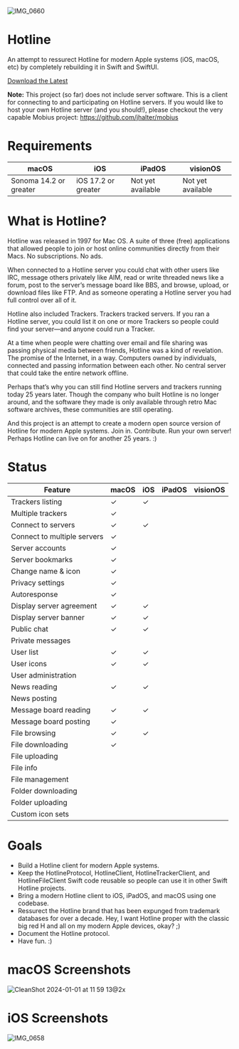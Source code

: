 ![IMG_0660](https://github.com/mierau/hotline/assets/55453/0382a669-4a95-4382-b476-60f9417092d4)

# Hotline
An attempt to ressurect Hotline for modern Apple systems (iOS, macOS, etc) by completely rebuilding it in Swift and SwiftUI.

[Download the Latest](https://github.com/mierau/hotline/releases/latest)

**Note:** This project (so far) does not include server software. This is a client for connecting to and participating on Hotline servers. If you would like to host your own Hotline server (and you should!), please checkout the very capable Mobius project: https://github.com/jhalter/mobius

# Requirements

| macOS                      | iOS                   | iPadOS            | visionOS          |
|----------------------------|-----------------------|-------------------|-------------------|
| Sonoma 14.2 or greater     | iOS 17.2 or greater   | Not yet available | Not yet available |

# What is Hotline?

Hotline was released in 1997 for Mac OS. A suite of three (free) applications that allowed people to join or host online communities directly from their Macs. No subscriptions. No ads.

When connected to a Hotline server you could chat with other users like IRC, message others privately like AIM, read or write threaded news like a forum, post to the server’s message board like BBS, and browse, upload, or download files like FTP. And as someone operating a Hotline server you had full control over all of it.

Hotline also included Trackers. Trackers tracked servers. If you ran a Hotline server, you could list it on one or more Trackers so people could find your server—and anyone could run a Tracker.

At a time when people were chatting over email and file sharing was passing physical media between friends, Hotline was a kind of revelation. The promise of the Internet, in a way. Computers owned by individuals, connected and passing information between each other. No central server that could take the entire network offline.

Perhaps that’s why you can still find Hotline servers and trackers running today 25 years later. Though the company who built Hotline is no longer around, and the software they made is only available through retro Mac software archives, these communities are still operating.

And this project is an attempt to create a modern open source version of Hotline for modern Apple systems. Join in. Contribute. Run your own server! Perhaps Hotline can live on for another 25 years. :)

# Status

| Feature                    | macOS | iOS   | iPadOS | visionOS |
|----------------------------|-------|-------|--------|----------|
| Trackers listing           |   ✓   |   ✓   |        |          |
| Multiple trackers          |   ✓   |       |        |          |
| Connect to servers         |   ✓   |   ✓   |        |          |
| Connect to multiple servers|   ✓   |       |        |          |
| Server accounts            |   ✓   |       |        |          |
| Server bookmarks           |   ✓   |       |        |          |
| Change name & icon         |   ✓   |       |        |          |
| Privacy settings           |   ✓   |       |        |          |
| Autoresponse               |   ✓   |       |        |          |
| Display server agreement   |   ✓   |   ✓   |        |          |
| Display server banner      |   ✓   |   ✓   |        |          |
| Public chat                |   ✓   |   ✓   |        |          |
| Private messages           |       |       |        |          |
| User list                  |   ✓   |   ✓   |        |          |
| User icons                 |   ✓   |   ✓   |        |          |
| User administration        |       |       |        |          |
| News reading               |   ✓   |   ✓   |        |          |
| News posting               |       |       |        |          |
| Message board reading      |   ✓   |   ✓   |        |          |
| Message board posting      |   ✓   |       |        |          |
| File browsing              |   ✓   |   ✓   |        |          |
| File downloading           |   ✓   |       |        |          |
| File uploading             |       |       |        |          |
| File info                  |       |       |        |          |
| File management            |       |       |        |          |
| Folder downloading         |       |       |        |          |
| Folder uploading           |       |       |        |          |
| Custom icon sets           |       |       |        |          |

# Goals
- Build a Hotline client for modern Apple systems.
- Keep the HotlineProtocol, HotlineClient, HotlineTrackerClient, and HotlineFileClient Swift code reusable so people can use it in other Swift Hotline projects.
- Bring a modern Hotline client to iOS, iPadOS, and macOS using one codebase.
- Ressurect the Hotline brand that has been expunged from trademark databases for over a decade. Hey, I want Hotline proper with the classic big red H and all on my modern Apple devices, okay? ;)
- Document the Hotline protocol.
- Have fun. :)

# macOS Screenshots
![CleanShot 2024-01-01 at 11 59 13@2x](https://github.com/mierau/hotline/assets/55453/b8cbad58-e1e2-4ff3-ba4b-fa3302c897ca)

# iOS Screenshots
![IMG_0658](https://github.com/mierau/hotline/assets/55453/8d9fd292-80b7-4c3a-b1a2-6311994ec8e7)
